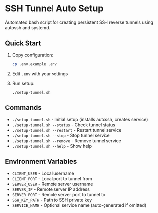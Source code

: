 # SSH Tunnel Auto Setup

Automated bash script for creating persistent SSH reverse tunnels using autossh and systemd.

## Quick Start

1. Copy configuration:
   ```bash
   cp .env.example .env
   ```

2. Edit `.env` with your settings

3. Run setup:
   ```bash
   ./setup-tunnel.sh
   ```

## Commands

- `./setup-tunnel.sh` - Initial setup (installs autossh, creates service)
- `./setup-tunnel.sh --status` - Check tunnel status
- `./setup-tunnel.sh --restart` - Restart tunnel service
- `./setup-tunnel.sh --stop` - Stop tunnel service
- `./setup-tunnel.sh --remove` - Remove tunnel service
- `./setup-tunnel.sh --help` - Show help

## Environment Variables

- `CLIENT_USER` - Local username
- `CLIENT_PORT` - Local port to tunnel from
- `SERVER_USER` - Remote server username
- `SERVER_IP` - Remote server IP address
- `SERVER_PORT` - Remote server port to tunnel to
- `SSH_KEY_PATH` - Path to SSH private key
- `SERVICE_NAME` - Optional service name (auto-generated if omitted)
